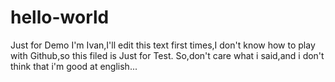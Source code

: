 # hello-world
Just for Demo
I'm Ivan,I'll edit this text first times,I don't know how to play with Github,so this filed is Just for Test.
So,don't care what i said,and i don't think that i'm good at english...
